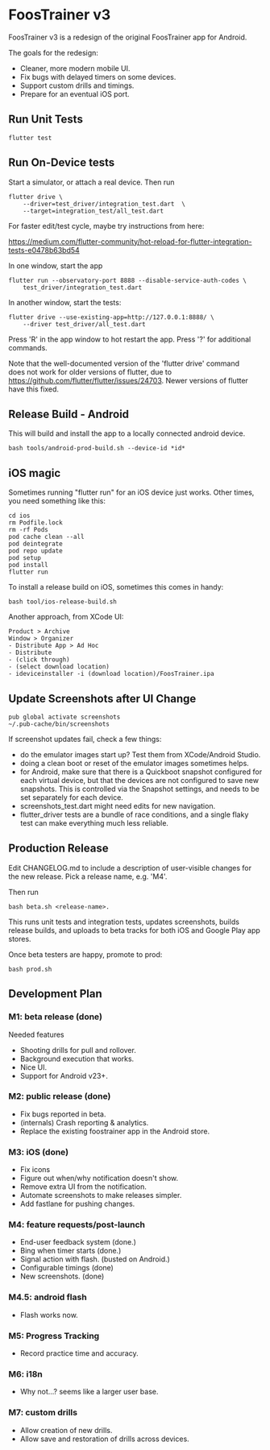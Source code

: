 # FoosTrainer v3

FoosTrainer v3 is a redesign of the original FoosTrainer app for Android.

The goals for the redesign:

* Cleaner, more modern mobile UI.
* Fix bugs with delayed timers on some devices.
* Support custom drills and timings.
* Prepare for an eventual iOS port.

## Run Unit Tests

```
flutter test
```

## Run On-Device tests

Start a simulator, or attach a real device. Then run

```
flutter drive \
    --driver=test_driver/integration_test.dart  \
    --target=integration_test/all_test.dart
```

For faster edit/test cycle, maybe try instructions from here:

https://medium.com/flutter-community/hot-reload-for-flutter-integration-tests-e0478b63bd54

In one window, start the app
```
flutter run --observatory-port 8888 --disable-service-auth-codes \
    test_driver/integration_test.dart
```

In another window, start the tests:
```
flutter drive --use-existing-app=http://127.0.0.1:8888/ \
    --driver test_driver/all_test.dart
```

Press 'R' in the app window to hot restart the app. Press '?' for additional commands.

Note that the well-documented version of the 'flutter drive' command  
does not work for older versions of flutter, due to https://github.com/flutter/flutter/issues/24703.
Newer versions of flutter have this fixed.

## Release Build - Android

This will build and install the app to a locally connected android device.

```
bash tools/android-prod-build.sh --device-id *id*
```

## iOS magic

Sometimes running "flutter run" for an iOS device just works. Other times, you
need something like this:

```
cd ios
rm Podfile.lock
rm -rf Pods
pod cache clean --all
pod deintegrate
pod repo update
pod setup
pod install
flutter run
```

To install a release build on iOS, sometimes this comes in handy:

```
bash tool/ios-release-build.sh
```

Another approach, from XCode UI:

```
Product > Archive
Window > Organizer
- Distribute App > Ad Hoc
- Distribute
- (click through)
- (select download location)
- ideviceinstaller -i (download location)/FoosTrainer.ipa
```

## Update Screenshots after UI Change

```
pub global activate screenshots
~/.pub-cache/bin/screenshots
```

If screenshot updates fail, check a few things:

* do the emulator images start up? Test them from XCode/Android Studio.
* doing a clean boot or reset of the emulator images sometimes helps.
* for Android, make sure that there is a Quickboot snapshot configured for
  each virtual device, but that the devices are not configured to save new
  snapshots.  This is controlled via the Snapshot settings, and needs to be
  set separately for each device.
* screenshots_test.dart might need edits for new navigation.
* flutter_driver tests are a bundle of race conditions, and a single flaky
  test can make everything much less reliable.

## Production Release

Edit CHANGELOG.md to include a description of user-visible changes
for the new release. Pick a release name, e.g. 'M4'.

Then run

```
bash beta.sh <release-name>.
```

This runs unit tests and integration tests, updates screenshots,
builds release builds, and uploads to beta tracks for both iOS
and Google Play app stores.

Once beta testers are happy, promote to prod:

```
bash prod.sh
```

## Development Plan

### M1: beta release (done)

Needed features

* Shooting drills for pull and rollover.
* Background execution that works.
* Nice UI.
* Support for Android v23+.

### M2: public release (done)

* Fix bugs reported in beta.
* (internals) Crash reporting & analytics.
* Replace the existing foostrainer app in the Android store.

### M3: iOS (done)

* Fix icons
* Figure out when/why notification doesn't show.
* Remove extra UI from the notification.
* Automate screenshots to make releases simpler.
* Add fastlane for pushing changes.

### M4: feature requests/post-launch

* End-user feedback system (done.)
* Bing when timer starts (done.)
* Signal action with flash. (busted on Android.)
* Configurable timings (done)
* New screenshots. (done)

### M4.5: android flash

* Flash works now.

### M5: Progress Tracking

* Record practice time and accuracy.

### M6: i18n

* Why not...? seems like a larger user base.

### M7: custom drills

* Allow creation of new drills.
* Allow save and restoration of drills across devices.


